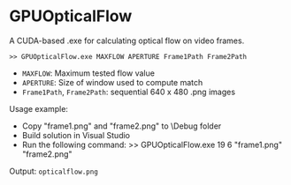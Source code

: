 GPUOpticalFlow
===========

A CUDA-based .exe for calculating optical flow on video frames. 

    >> GPUOpticalFlow.exe MAXFLOW APERTURE Frame1Path Frame2Path

* ``MAXFLOW``: Maximum tested flow value
* ``APERTURE``: Size of window used to compute match
* ``Frame1Path``, ``Frame2Path``: sequential 640 x 480 .png images

Usage example:

* Copy "frame1.png" and "frame2.png" to \Debug folder
* Build solution in Visual Studio
* Run the following command:
      >> GPUOpticalFlow.exe 19 6 "frame1.png" "frame2.png"
	
Output: ``opticalflow.png``
